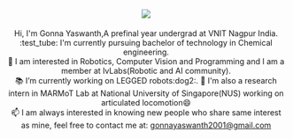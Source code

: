 

<h1 align="center">
  <a href="https://git.io/typing-svg">
    <img src="https://readme-typing-svg.herokuapp.com/?lines=Hello,+There!+👋;This+is+Yaswanth....;Nice+to+meet+you!&center=true&size=30">
  </a>
</h1>

<p align="center">
  Hi, I'm Gonna Yaswanth,A prefinal year undergrad at VNIT Nagpur India.
  <br>
  :test_tube: I'm currently pursuing bachelor of technology in Chemical engineering.
  
 
  <br>
  🤖 I am interested in Robotics, Computer Vision and Programming and I am a member at IvLabs(Robotic and AI community).
  <br>
  📚 I’m currently working on  LEGGED robots:dog2:.
  📌  I'm also a research intern in MARMoT Lab at National University of Singapore(NUS) working on articulated locomotion😄
  <br>
  📫 I am always interested in knowing new people who share same interest as mine, feel free to contact me at: <a href="mailto: gonnayaswanth2001@gmail.com">gonnayaswanth2001@gmail.com</a>
</p>
